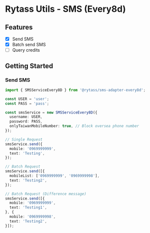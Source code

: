 # Rytass Utils - SMS (Every8d)

## Features

- [x] Send SMS
- [x] Batch send SMS
- [ ] Query credits

## Getting Started

### Send SMS

```typescript
import { SMSServiceEvery8D } from '@rytass/sms-adapter-every8d';

const USER = 'user';
const PASS = 'pass';

const smsService = new SMSServiceEvery8D({
  username: USER,
  password: PASS,
  onlyTaiwanMobileNumber: true, // Block oversea phone number
});

// Single Request
smsService.send({
  mobile: '0969999999',
  text: 'Testing',
});

// Batch Request
smsService.send([{
  mobileList: ['0969999999', '0969999998'],
  text: 'Testing2',
});

// Batch Request (Difference message)
smsService.send([{
  mobile: '0969999999',
  text: 'Testing1',
}, {
  mobile: '0969999998',
  text: 'Testing2',
}]);
```
